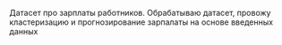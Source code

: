 Датасет про зарплаты работников. Обрабатываю датасет, провожу кластеризацию и прогнозирование зарпалаты на основе введенных данных
